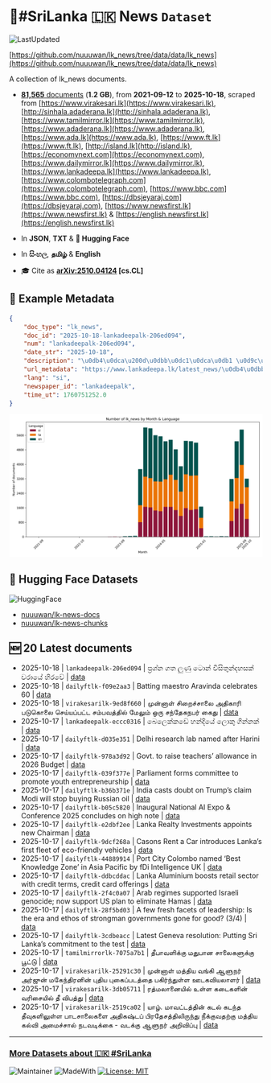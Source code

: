 # 📄#SriLanka 🇱🇰 News `Dataset`

![LastUpdated](https://img.shields.io/badge/last_updated-2025--10--18_07:13:16-green)

[https://github.com/nuuuwan/lk_news/tree/data/data/lk_news](https://github.com/nuuuwan/lk_news/tree/data/data/lk_news)

A collection of lk_news documents.

- [**81,565** documents](https://github.com/nuuuwan/lk_news/tree/data/data/lk_news) (**1.2 GB**), from **2021-09-12** to **2025-10-18**, scraped from [https://www.virakesari.lk](https://www.virakesari.lk), [http://sinhala.adaderana.lk](http://sinhala.adaderana.lk), [https://www.tamilmirror.lk](https://www.tamilmirror.lk), [https://www.adaderana.lk](https://www.adaderana.lk), [https://www.ada.lk](https://www.ada.lk), [https://www.ft.lk](https://www.ft.lk), [http://island.lk](http://island.lk), [https://economynext.com](https://economynext.com), [https://www.dailymirror.lk](https://www.dailymirror.lk), [https://www.lankadeepa.lk](https://www.lankadeepa.lk), [https://www.colombotelegraph.com](https://www.colombotelegraph.com), [https://www.bbc.com](https://www.bbc.com), [https://dbsjeyaraj.com](https://dbsjeyaraj.com), [https://www.newsfirst.lk](https://www.newsfirst.lk) & [https://english.newsfirst.lk](https://english.newsfirst.lk)

- In **JSON**, **TXT** & **🤗 Hugging Face**

- In **සිංහල**, **தமிழ்** & **English**

- 🎓 Cite as **[arXiv:2510.04124](https://arxiv.org/abs/2510.04124) [cs.CL]**

## 📝 Example Metadata

```json
{
    "doc_type": "lk_news",
    "doc_id": "2025-10-18-lankadeepalk-206ed094",
    "num": "lankadeepalk-206ed094",
    "date_str": "2025-10-18",
    "description": "\u0db4\u0dca\u200d\u0dbb\u0dc1\u0dca\u0db1 \u0d9c\u0dad \u0dbd\u0dd4\u0dab\u0dd4 \u0da7\u0ddc\u0db1\u0dca \u0dc0\u0dd2\u0dc3\u0dd2\u0dad\u0dd4\u0db1\u0dca\u0daf\u0dc4\u0dc3\u0d9a\u0dca \u0dc0\u0dbb\u0dcf\u0dba\u0dda \u0dc4\u0dd2\u0dbb\u0dc0\u0dda",
    "url_metadata": "https://www.lankadeepa.lk/latest_news/\u0db4\u0dbb\u0dc1\u0db1-\u0d9c\u0dad-\u0dbd\u0dab-\u0da7\u0db1-\u0dc0\u0dc3\u0dad\u0db1\u0daf\u0dc4\u0dc3\u0d9a-\u0dc0\u0dbb\u0dba-\u0dc4\u0dbb\u0dc0/1-681571",
    "lang": "si",
    "newspaper_id": "lankadeepalk",
    "time_ut": 1760751252.0
}
```

![Chart](https://raw.githubusercontent.com/nuuuwan/lk_news/refs/heads/data/data/lk_news/docs_by_month_and_lang.png)

## 🤗 Hugging Face Datasets

![HuggingFace](https://img.shields.io/badge/-HuggingFace-FDEE21?style=for-the-badge&logo=HuggingFace)

- [nuuuwan/lk-news-docs](https://huggingface.co/datasets/nuuuwan/lk-news-docs)
- [nuuuwan/lk-news-chunks](https://huggingface.co/datasets/nuuuwan/lk-news-chunks)

## 🆕 20 Latest documents

- 2025-10-18 | `lankadeepalk-206ed094` | ප්‍රශ්න ගත ලුණු ටොන් විසිතුන්දහසක් වරායේ හිරවේ | [data](https://github.com/nuuuwan/lk_news/tree/data/data/lk_news/2020s/2025/2025-10-18-lankadeepalk-206ed094)
- 2025-10-18 | `dailyftlk-f09e2aa3` | Batting maestro Aravinda celebrates 60 | [data](https://github.com/nuuuwan/lk_news/tree/data/data/lk_news/2020s/2025/2025-10-18-dailyftlk-f09e2aa3)
- 2025-10-18 | `virakesarilk-9ed8f660` | முன்னாள் சிறைச்சாலை அதிகாரி படுகொலை செய்யப்பட்ட சம்பவத்தில் மேலும் ஒரு சந்தேகநபர் கைது | [data](https://github.com/nuuuwan/lk_news/tree/data/data/lk_news/2020s/2025/2025-10-18-virakesarilk-9ed8f660)
- 2025-10-17 | `lankadeepalk-eccc0316` | බෙලෙක්කඩේ හන්දියේ ලොකු ගින්නක් | [data](https://github.com/nuuuwan/lk_news/tree/data/data/lk_news/2020s/2025/2025-10-17-lankadeepalk-eccc0316)
- 2025-10-17 | `dailyftlk-d035e351` | Delhi research lab named after Harini | [data](https://github.com/nuuuwan/lk_news/tree/data/data/lk_news/2020s/2025/2025-10-17-dailyftlk-d035e351)
- 2025-10-17 | `dailyftlk-978a3d92` | Govt. to raise teachers’ allowance in 2026 Budget | [data](https://github.com/nuuuwan/lk_news/tree/data/data/lk_news/2020s/2025/2025-10-17-dailyftlk-978a3d92)
- 2025-10-17 | `dailyftlk-039f377e` | Parliament forms committee to promote youth entrepreneurship | [data](https://github.com/nuuuwan/lk_news/tree/data/data/lk_news/2020s/2025/2025-10-17-dailyftlk-039f377e)
- 2025-10-17 | `dailyftlk-b36b371e` | India casts doubt on Trump’s claim Modi will stop buying Russian oil | [data](https://github.com/nuuuwan/lk_news/tree/data/data/lk_news/2020s/2025/2025-10-17-dailyftlk-b36b371e)
- 2025-10-17 | `dailyftlk-b05c5820` | Inaugural National AI Expo & Conference 2025 concludes on high note | [data](https://github.com/nuuuwan/lk_news/tree/data/data/lk_news/2020s/2025/2025-10-17-dailyftlk-b05c5820)
- 2025-10-17 | `dailyftlk-e2dbf2ee` | Lanka Realty Investments appoints new Chairman | [data](https://github.com/nuuuwan/lk_news/tree/data/data/lk_news/2020s/2025/2025-10-17-dailyftlk-e2dbf2ee)
- 2025-10-17 | `dailyftlk-9dcf268a` | Casons Rent a Car  introduces Lanka’s first  fleet of eco-friendly vehicles | [data](https://github.com/nuuuwan/lk_news/tree/data/data/lk_news/2020s/2025/2025-10-17-dailyftlk-9dcf268a)
- 2025-10-17 | `dailyftlk-44889914` | Port City Colombo named ‘Best Knowledge Zone’ in Asia Pacific by fDi Intelligence UK | [data](https://github.com/nuuuwan/lk_news/tree/data/data/lk_news/2020s/2025/2025-10-17-dailyftlk-44889914)
- 2025-10-17 | `dailyftlk-ddbcddac` | Lanka Aluminium boosts retail sector with credit terms, credit card offerings | [data](https://github.com/nuuuwan/lk_news/tree/data/data/lk_news/2020s/2025/2025-10-17-dailyftlk-ddbcddac)
- 2025-10-17 | `dailyftlk-2f4c0a07` | Arab regimes supported Israeli genocide; now support US plan to eliminate Hamas | [data](https://github.com/nuuuwan/lk_news/tree/data/data/lk_news/2020s/2025/2025-10-17-dailyftlk-2f4c0a07)
- 2025-10-17 | `dailyftlk-28f5bd03` | A few fresh facets of leadership: Is the era and ethos of strongman  governments gone for good? (3/4) | [data](https://github.com/nuuuwan/lk_news/tree/data/data/lk_news/2020s/2025/2025-10-17-dailyftlk-28f5bd03)
- 2025-10-17 | `dailyftlk-3cdbeacc` | Latest Geneva resolution: Putting Sri Lanka’s commitment to the test | [data](https://github.com/nuuuwan/lk_news/tree/data/data/lk_news/2020s/2025/2025-10-17-dailyftlk-3cdbeacc)
- 2025-10-17 | `tamilmirrorlk-7075a7b1` | தீபாவளிக்கு மதுபான சாலைகளுக்கு பூட்டு | [data](https://github.com/nuuuwan/lk_news/tree/data/data/lk_news/2020s/2025/2025-10-17-tamilmirrorlk-7075a7b1)
- 2025-10-17 | `virakesarilk-25291c30` | முன்னாள் மத்திய வங்கி ஆளுநர் அர்ஜுன் மகேந்திரனின் புதிய புகைப்படத்தை பகிர்ந்துள்ள ஊடகவியலாளர் | [data](https://github.com/nuuuwan/lk_news/tree/data/data/lk_news/2020s/2025/2025-10-17-virakesarilk-25291c30)
- 2025-10-17 | `virakesarilk-3db05711` | ரத்மலானையில் உள்ள கடைகளின் வரிசையில் தீ விபத்து | [data](https://github.com/nuuuwan/lk_news/tree/data/data/lk_news/2020s/2025/2025-10-17-virakesarilk-3db05711)
- 2025-10-17 | `virakesarilk-2519ca02` | யாழ். மாவட்டத்தின் கடல் கடந்த தீவுகளிலுள்ள பாடசாலைகளை அதிகஷ்டப் பிரதேசத்திலிருந்து நீக்குவதற்கு மத்திய கல்வி அமைச்சால் நடவடிக்கை - வடக்கு ஆளுநர் அறிவிப்பு | [data](https://github.com/nuuuwan/lk_news/tree/data/data/lk_news/2020s/2025/2025-10-17-virakesarilk-2519ca02)

---

### [More Datasets about 🇱🇰 #SriLanka](https://github.com/nuuuwan/lk_datasets)

![Maintainer](https://img.shields.io/badge/maintainer-nuuuwan-red)
![MadeWith](https://img.shields.io/badge/made_with-python-blue)
[![License: MIT](https://img.shields.io/badge/License-MIT-yellow.svg)](https://opensource.org/licenses/MIT)
